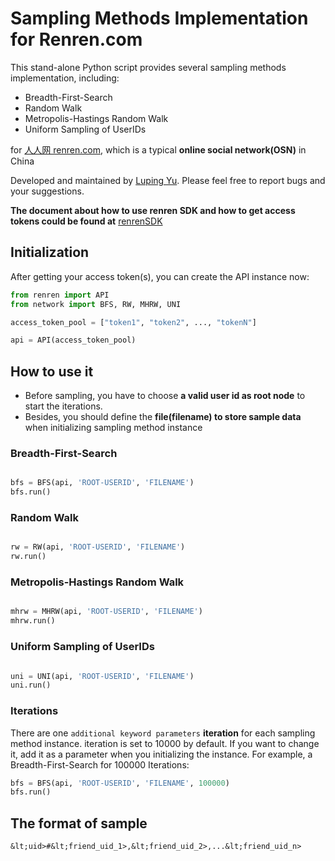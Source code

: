 # Sampling Methods Implementation for Renren.com

This stand-alone Python script provides several sampling methods implementation, including:

* Breadth-First-Search
* Random Walk
* Metropolis-Hastings Random Walk
* Uniform Sampling of UserIDs

for [人人网 renren.com](http://www.renren.com), which is a typical **online social network(OSN)** in China

Developed and maintained by [Luping Yu](https://github.com/lazydingding). Please feel free to report bugs and your suggestions.

**The document about how to use renren SDK and how to get access tokens could be found at** [renrenSDK](https://github.com/lazydingding/renrenSDK)

## Initialization

After getting your access token(s), you can create the API instance now:

```python
from renren import API
from network import BFS, RW, MHRW, UNI

access_token_pool = ["token1", "token2", ..., "tokenN"]

api = API(access_token_pool)
```

## How to use it

 * Before sampling, you have to choose **a valid user id as root node** to start the iterations.
 * Besides, you should define the **file(filename) to store sample data** when initializing sampling method instance

### Breadth-First-Search
```python

bfs = BFS(api, 'ROOT-USERID', 'FILENAME')
bfs.run()
```
### Random Walk
```python

rw = RW(api, 'ROOT-USERID', 'FILENAME')
rw.run()
```
### Metropolis-Hastings Random Walk
```python

mhrw = MHRW(api, 'ROOT-USERID', 'FILENAME')
mhrw.run()
```
### Uniform Sampling of UserIDs
```python

uni = UNI(api, 'ROOT-USERID', 'FILENAME')
uni.run()
```
### Iterations

There are one `additional keyword parameters` **iteration** for each sampling method instance. iteration is set to 10000 by default. If you want to change it, add it as a parameter when you initializing the instance.
For example, a Breadth-First-Search for 100000 Iterations:
```python
bfs = BFS(api, 'ROOT-USERID', 'FILENAME', 100000)
bfs.run()
```

## The format of sample
`&lt;uid>#&lt;friend_uid_1>,&lt;friend_uid_2>,...&lt;friend_uid_n>`
